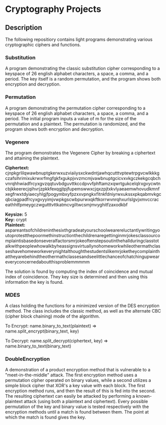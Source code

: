 # Cryptography Projects

## Description
The following repositiory contains light programs demonstrating various cryptographic ciphers and functions.

### Substitution
A program demonstrating the classic substitution cipher corresponding to a keyspace of 26 english alphabet characters, a space, a comma, and a period. The key itself is a random permutation, and the program shows both encryption and decryption.

### Permutation
A program demonstrating the permutation cipher corresponding to a keyspace of 26 english alphabet characters, a space, a comma, and a period. The initial program inputs a value of m for the size of the permutation and a plaintext. The permutation is randomized, and the program shows both encryption and decryption.

### Vegenere
The program demonstrates the Vegenere Cipher by breaking a ciphertext and attaining the plaintext.

**Ciphertext:**\
cjnpkgrlilqwawbnuptgkerwxuzviaiiysxckwdntjawhqcutttvptewtrpgvcwlkkkgczafsihrimixukrwxrfmgfgkfxgukpjvvzmcmjvawbnuptgcicvxvkgczkekgcqbchvnrqhhwiadfrcyxgvzqqtuvbdguvttkccdpvvfphftamzxqwrtgukcelqlrxgvycwtncbjkkeerecjqihvrjzpkkfexqgjtpjfupemswwxcjqxzpjtxkvlyaeaemwhovudkmnfxegfrwxtdyiaecyhlgjfpogymbxyfpzxxvpngkxfitnkfdniyrwxukssxpkqabmvkgcqbciagpadfrcyxgvyyimjvwpkgscwbpurwxqkftkorrwvnrqhxurlslgvjxmvccraceathhtfpmeygczwgutttvttkatmcvgiltwcsmjmvyghitfzaxodkbf

**Keysize:** 5\
**Key:** crypt\
**Plaintext:** aspareantsofchildreninthesixthgradeatyourschoolwearereluctantlywritingyoutoprotestthepoormethinstructionthechildrenaregettinginmrjokesclassourcomplaintisbasedonseveralfactorsmrjokeoftenstepsoutinthehallduringclasstotalkwithpeoplewhowalkbyheassignsvirtuallynohomeworkwhileothermathclasseshavehomeworkeverynightalthoughthestudentslikemrjoketheycomplainthattheyarebehindtheothermathclassesandseelittlechanceofchatchingupweareveryconcernedaboutthisproblemmmmm

The solution is found by computing the index of coincidence and mutual index of coincidence. They key size is determined and then using this information the key is found.

### MDES
A class holding the functions for a minimized version of the DES encryption method. The class includes the classic method, as well as the alternate CBC (cipher block chaining) mode of the algorithm.

To Encrypt: name.binary_to_text(plaintext) => name.split_encrypt(binary_text, key)

To Decrypt: name.split_decrypt(ciphertext, key) => name.binary_to_text(binary_text)

### DoubleEncryption
A demonstration of a product encryption method that is vulnerable to a "meet-in-the-middle" attack. The first encryption method uses a permutation cipher operated on binary values, while a second utilizes a simple block cipher that XOR's a key value with each block. The first encryption method runs, and then the result of this is fed into the second. The resulting ciphertext can easily be attacked by performing a known-plaintext attack (using both a plaintext and ciphertext). Every possible permutation of the key and binary value is tested respectively with the encryption methods until a match is found between them. The point at which the match is found gives the key. 
